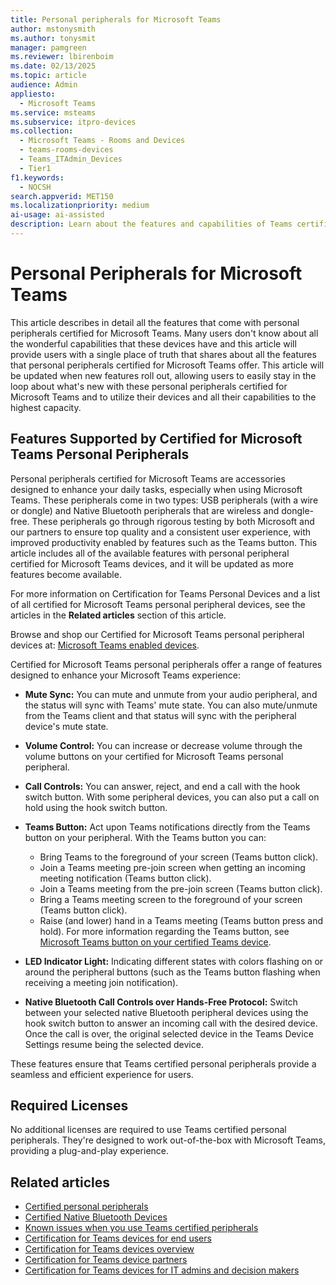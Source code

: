 ```yaml
---
title: Personal peripherals for Microsoft Teams
author: mstonysmith
ms.author: tonysmit
manager: pamgreen
ms.reviewer: lbirenboim
ms.date: 02/13/2025
ms.topic: article
audience: Admin
appliesto: 
  - Microsoft Teams
ms.service: msteams
ms.subservice: itpro-devices
ms.collection: 
  - Microsoft Teams - Rooms and Devices
  - teams-rooms-devices
  - Teams_ITAdmin_Devices
  - Tier1
f1.keywords: 
  - NOCSH
search.appverid: MET150
ms.localizationpriority: medium
ai-usage: ai-assisted
description: Learn about the features and capabilities of Teams certified personal peripherals and how they can enhance your Microsoft Teams experience.
---
```


# Personal Peripherals for Microsoft Teams

This article describes in detail all the features that come with personal peripherals certified for Microsoft Teams. Many users don't know about all the wonderful capabilities that these devices have and this article will provide users with a single place of truth that shares about all the features that personal peripherals certified for Microsoft Teams offer. This article will be updated when new features roll out, allowing users to easily stay in the loop about what's new with these personal peripherals certified for Microsoft Teams and to utilize their devices and all their capabilities to the highest capacity.

## Features Supported by Certified for Microsoft Teams Personal Peripherals

Personal peripherals certified for Microsoft Teams are accessories designed to enhance your daily tasks, especially when using Microsoft Teams. These peripherals come in two types: USB peripherals (with a wire or dongle) and Native Bluetooth peripherals that are wireless and dongle-free. These peripherals go through rigorous testing by both Microsoft and our partners to ensure top quality and a consistent user experience, with improved productivity enabled by features such as the Teams button. This article includes all of the available features with personal peripheral certified for Microsoft Teams devices, and it will be updated as more features become available.

For more information on Certification for Teams Personal Devices and a list of all certified for Microsoft Teams personal peripheral devices, see the articles in the **Related articles** section of this article.

Browse and shop our Certified for Microsoft Teams personal peripheral devices at: [Microsoft Teams enabled devices](https://www.microsoft.com/en-us/teams-devices). 

Certified for Microsoft Teams personal peripherals offer a range of features designed to enhance your Microsoft Teams experience:

- **Mute Sync:** You can mute and unmute from your audio peripheral, and the status will sync with Teams' mute state. You can also mute/unmute from the Teams client and that status will sync with the peripheral device's mute state.
- **Volume Control:** You can increase or decrease volume through the volume buttons on your certified for Microsoft Teams personal peripheral.
- **Call Controls:** You can answer, reject, and end a call with the hook switch button. With some peripheral devices, you can also put a call on hold using the hook switch button.
- **Teams Button:** Act upon Teams notifications directly from the Teams button on your peripheral. With the Teams button you can:
  - Bring Teams to the foreground of your screen (Teams button click).
  - Join a Teams meeting pre-join screen when getting an incoming meeting notification (Teams button click).
  - Join a Teams meeting from the pre-join screen (Teams button click).
  - Bring a Teams meeting screen to the foreground of your screen (Teams button click).
  - Raise (and lower) hand in a Teams meeting (Teams button press and hold).
For more information regarding the Teams button, see [Microsoft Teams button on your certified Teams device](https://support.microsoft.com/office/use-the-microsoft-teams-button-on-your-certified-teams-device-ed5ec8f0-6f09-46aa-b80c-3372de084a98).

- **LED Indicator Light:** Indicating different states with colors flashing on or around the peripheral buttons (such as the Teams button flashing when receiving a meeting join notification).
- **Native Bluetooth Call Controls over Hands-Free Protocol:** Switch between your selected native Bluetooth peripheral devices using the hook switch button to answer an incoming call with the desired device. Once the call is over, the original selected device in the Teams Device Settings resume being the selected device.

These features ensure that Teams certified personal peripherals provide a seamless and efficient experience for users.

## Required Licenses

No additional licenses are required to use Teams certified personal peripherals. They're designed to work out-of-the-box with Microsoft Teams, providing a plug-and-play experience.

## Related articles

- [Certified personal peripherals](/microsoftteams/devices/usb-devices)
- [Certified Native Bluetooth Devices](/microsoftteams/devices/bluetooth-devices)
- [Known issues when you use Teams certified peripherals](/microsoftteams/troubleshoot/meetings/known-issues-teams-certified-peripherals)
- [Certification for Teams devices for end users](/microsoftteams/devices/certification-end-users)
- [Certification for Teams devices overview](/microsoftteams/devices/certification-overview)
- [Certification for Teams device partners](/microsoftteams/devices/certification-partners)
- [Certification for Teams devices for IT admins and decision makers](/microsoftteams/devices/certification-it-admins)
